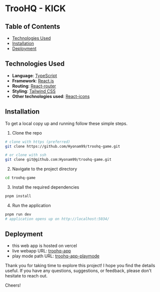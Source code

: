 # TrooHQ - KICK

## Table of Contents

- [Technologies Used](#technologies-used)
- [Installation](#installation)
- [Deployment](#deployment)

## Technologies Used

- **Language**: [TypeScript](https://www.typescriptlang.org/)
- **Framework**: [React.js](https://reactjs.org/)
- **Routing**: [React-router](https://reactrouter.com/)
- **Styling**: [Tailwind CSS](https://tailwindcss.com/)
- **Other technologies used**:
	[React-icons](https://react-icons.github.io/react-icons/)


## Installation

To get a local copy up and running follow these simple steps.

1. Clone the repo
```bash
# clone with https (preferred)
git clone https://github.com/Hyonam99/troohq-game.git

# or clone with ssh
git clone git@github.com:Hyonam99/troohq-game.git
```

2. Navigate to the project directory
```bash
cd troohq-game
```

3. Install the required dependencies
```bash
pnpm install
```

4. Run the application
```bash
pnpm run dev
# application opens up on http://localhost:5034/
```


## Deployment
- this web app is hosted on vercel
- live webapp URL: [troohq-app](https://troohq-game.vercel.app/)
- play mode path URL: [troohq-app-playmode](https://troohq-game.vercel.app/play-mode)


Thank you for taking time to explore this project! I hope you find the details useful. If you have any questions, suggestions, or feedback, please don't hesitate to reach out.

Cheers!
